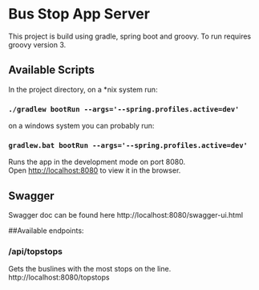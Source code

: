# Bus Stop App Server

This project is build using gradle, spring boot and groovy. To run requires groovy version 3.

## Available Scripts

In the project directory, on a *nix system run:

### `./gradlew bootRun --args='--spring.profiles.active=dev' `

on a windows system you can probably run:

### `gradlew.bat bootRun --args='--spring.profiles.active=dev' `

Runs the app in the development mode on port 8080.\
Open [http://localhost:8080](http://localhost:8080) to view it in the browser.

## Swagger
Swagger doc can be found here
http://localhost:8080/swagger-ui.html

##Available endpoints:
### /api/topstops
Gets the buslines with the most stops on the line. 
http://localhost:8080/topstops
